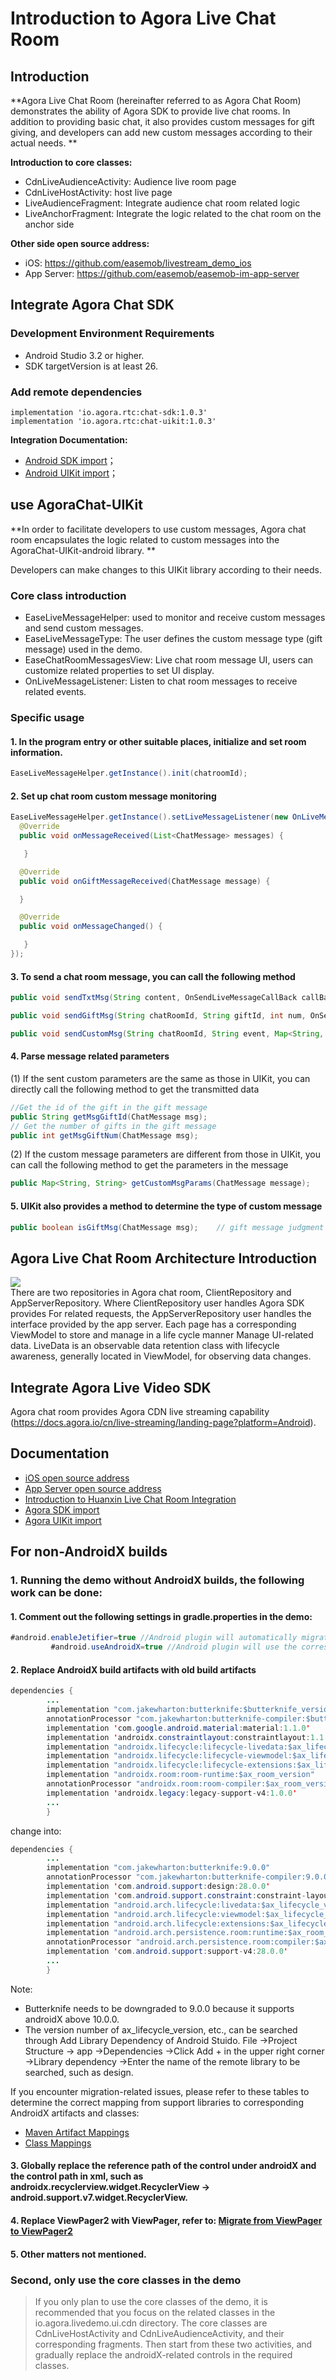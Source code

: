 # Introduction to Agora Live Chat Room

## Introduction

**Agora Live Chat Room (hereinafter referred to as Agora Chat Room) demonstrates the ability of Agora SDK to provide live chat rooms. In addition to providing basic chat, it also provides custom messages for gift giving, and developers can add new custom messages according to their actual needs. **

**Introduction to core classes:**

- CdnLiveAudienceActivity: Audience live room page</br>
- CdnLiveHostActivity: host live page</br>
- LiveAudienceFragment: Integrate audience chat room related logic</br>
- LiveAnchorFragment: Integrate the logic related to the chat room on the anchor side</br>

**Other side open source address:**

- iOS:    https://github.com/easemob/livestream_demo_ios
- App Server:     https://github.com/easemob/easemob-im-app-server

## Integrate Agora Chat SDK

### Development Environment Requirements

- Android Studio 3.2 or higher. </br>
- SDK targetVersion is at least 26.

### Add remote dependencies

```
implementation 'io.agora.rtc:chat-sdk:1.0.3'
implementation 'io.agora.rtc:chat-uikit:1.0.3'
```

**Integration Documentation:**</br>

- [Android SDK import](http://docs-im.easemob.com/im/android/sdk/import)；</br>
- [Android UIKit import](https://github.com/AgoraIO-Usecase/AgoraChat-UIKit-android)；

## use AgoraChat-UIKit

**In order to facilitate developers to use custom messages, Agora chat room encapsulates the logic related to custom messages into the AgoraChat-UIKit-android library. **

Developers can make changes to this UIKit library according to their needs.

### Core class introduction

- EaseLiveMessageHelper: used to monitor and receive custom messages and send custom messages. </br>
- EaseLiveMessageType: The user defines the custom message type (gift message) used in the demo. </br>
- EaseChatRoomMessagesView: Live chat room message UI, users can customize related properties to set UI display. </br>
- OnLiveMessageListener: Listen to chat room messages to receive related events.

### Specific usage

#### 1. In the program entry or other suitable places, initialize and set room information.

```Java
EaseLiveMessageHelper.getInstance().init(chatroomId);
```

#### 2. Set up chat room custom message monitoring

```Java
EaseLiveMessageHelper.getInstance().setLiveMessageListener(new OnLiveMessageListener() {
  @Override
  public void onMessageReceived(List<ChatMessage> messages) {

   }

  @Override
  public void onGiftMessageReceived(ChatMessage message) {

  }

  @Override
  public void onMessageChanged() {

   }
});
```

#### 3. To send a chat room message, you can call the following method

```Java
public void sendTxtMsg(String content, OnSendLiveMessageCallBack callBack);                                                       //文本消息

public void sendGiftMsg(String chatRoomId, String giftId, int num, OnSendLiveMessageCallBack callBack);                           //礼物消息

public void sendCustomMsg(String chatRoomId, String event, Map<String, String> params, final OnSendLiveMessageCallBack callBack); //自定义消息
```

#### 4. Parse message related parameters</br>

(1) If the sent custom parameters are the same as those in UIKit, you can directly call the following method to get the transmitted data

```Java
//Get the id of the gift in the gift message
public String getMsgGiftId(ChatMessage msg);
// Get the number of gifts in the gift message
public int getMsgGiftNum(ChatMessage msg);
```

(2) If the custom message parameters are different from those in UIKit, you can call the following method to get the parameters in the message

```Java
public Map<String, String> getCustomMsgParams(ChatMessage message);
```

#### 5. UIKit also provides a method to determine the type of custom message

```Java
public boolean isGiftMsg(ChatMessage msg);    // gift message judgment
```

## Agora Live Chat Room Architecture Introduction

![](https://developer.android.google.cn/topic/libraries/architecture/images/final-architecture.png)</br>
There are two repositories in Agora chat room, ClientRepository and AppServerRepository. Where ClientRepository user handles Agora SDK provides
For related requests, the AppServerRepository user handles the interface provided by the app server. Each page has a corresponding ViewModel to store and manage in a life cycle manner
Manage UI-related data. LiveData is an observable data retention class with lifecycle awareness, generally located in ViewModel, for observing data changes. </br>

## Integrate Agora Live Video SDK

Agora chat room provides Agora CDN live streaming capability (https://docs.agora.io/cn/live-streaming/landing-page?platform=Android).


## Documentation

- [iOS open source address](https://github.com/easemob/livestream_demo_ios)
- [App Server open source address](https://github.com/easemob/easemob-im-app-server)
- [Introduction to Huanxin Live Chat Room Integration](http://docs-im.easemob.com/im/other/integrationcases/live-chatroom)
- [Agora SDK import](http://docs-im.easemob.com/im/android/sdk/import)
- [Agora UIKit import](https://github.com/AgoraIO-Usecase/AgoraChat-UIKit-android)

## For non-AndroidX builds ##

### 1. Running the demo without AndroidX builds, the following work can be done:

#### 1. Comment out the following settings in gradle.properties in the demo:

````Java
#android.enableJetifier=true //Android plugin will automatically migrate existing third-party libraries to use AndroidX by rewriting their binaries
         #android.useAndroidX=true //Android plugin will use the corresponding AndroidX library instead of the support library
````

#### 2. Replace AndroidX build artifacts with old build artifacts

```Java
dependencies {
        ...
        implementation "com.jakewharton:butterknife:$butterknife_version"
        annotationProcessor "com.jakewharton:butterknife-compiler:$butterknife_version"
        implementation 'com.google.android.material:material:1.1.0'
        implementation 'androidx.constraintlayout:constraintlayout:1.1.3'
        implementation "androidx.lifecycle:lifecycle-livedata:$ax_lifecycle_version"
        implementation "androidx.lifecycle:lifecycle-viewmodel:$ax_lifecycle_version"
        implementation "androidx.lifecycle:lifecycle-extensions:$ax_lifecycle_version"
        implementation "androidx.room:room-runtime:$ax_room_version"
        annotationProcessor "androidx.room:room-compiler:$ax_room_version"
        implementation 'androidx.legacy:legacy-support-v4:1.0.0'
        ...
        }
```

change into:

```Java
dependencies {
        ...
        implementation "com.jakewharton:butterknife:9.0.0"
        annotationProcessor "com.jakewharton:butterknife-compiler:9.0.0"
        implementation 'com.android.support:design:28.0.0'
        implementation 'com.android.support.constraint:constraint-layout:1.1.3'
        implementation "android.arch.lifecycle:livedata:$ax_lifecycle_version"
        implementation "android.arch.lifecycle:viewmodel:$ax_lifecycle_version"
        implementation "android.arch.lifecycle:extensions:$ax_lifecycle_version"
        implementation "android.arch.persistence.room:runtime:$ax_room_version"
        annotationProcessor "android.arch.persistence.room:compiler:$ax_room_version"
        implementation 'com.android.support:support-v4:28.0.0'
        ...
        }
```

Note:

- Butterknife needs to be downgraded to 9.0.0 because it supports androidX above 10.0.0.
- The version number of ax_lifecycle_version, etc., can be searched through Add Library Dependency of Android Stuido. File ->Project Structure ->
  app ->Dependencies ->Click Add + in the upper right corner ->Library dependency ->Enter the name of the remote library to be searched, such as design.

If you encounter migration-related issues, please refer to these tables to determine the correct mapping from support libraries to corresponding AndroidX artifacts and classes:</br>

- [Maven Artifact Mappings](https://developer.android.google.cn/jetpack/androidx/migrate/artifact-mappings)</br>
- [Class Mappings](https://developer.android.google.cn/jetpack/androidx/migrate/class-mappings)</br>

#### 3. Globally replace the reference path of the control under androidX and the control path in xml, such as androidx.recyclerview.widget.RecyclerView -> android.support.v7.widget.RecyclerView. </br>

#### 4. Replace ViewPager2 with ViewPager, refer to: [Migrate from ViewPager to ViewPager2](https://developer.android.google.cn/training/animation/vp2-migration?hl=zh_cn)</br>

#### 5. Other matters not mentioned. </br>

### Second, only use the core classes in the demo

> If you only plan to use the core classes of the demo, it is recommended that you focus on the related classes in the io.agora.livedemo.ui.cdn directory. The core classes are CdnLiveHostActivity and CdnLiveAudienceActivity, and their corresponding fragments. Then start from these two activities, and gradually replace the androidX-related controls in the required classes.
